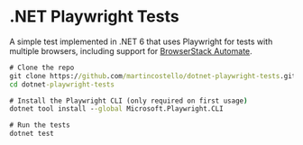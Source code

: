 # .NET Playwright Tests

A simple test implemented in .NET 6 that uses Playwright for tests with
multiple browsers, including support for [BrowserStack Automate].

```cmd
# Clone the repo
git clone https://github.com/martincostello/dotnet-playwright-tests.git
cd dotnet-playwright-tests

# Install the Playwright CLI (only required on first usage)
dotnet tool install --global Microsoft.Playwright.CLI

# Run the tests
dotnet test
```

[BrowserStack Automate]: https://www.browserstack.com/automate
